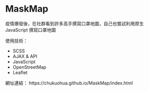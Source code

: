 # MaskMap
疫情爆發後，在社群看到許多高手撰寫口罩地圖，自己也嘗試利用原生 JavaScript 撰寫口罩地圖

使用技術：
<ul>
  <li>SCSS</li>
  <li>AJAX & API</li>
  <li>JavaScript</li>
  <li>OpenStreetMap</li>
  <li>Leaflet</li>
</ul>
網址連結：
https://chukuohua.github.io/MaskMap/index.html
